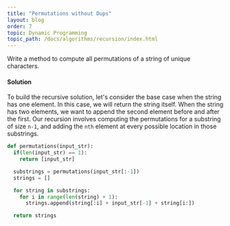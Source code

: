 ```yaml
---
title: "Permutations without Dups"
layout: blog
order: 7
topic: Dynamic Programming
topic_path: /docs/algorithms/recursion/index.html
---
```

Write a method to compute all permutations of a string of unique characters.

#### Solution
To build the recursive solution, let's consider the base case when the string has one element. In this case, we will return the string itself. When the string has two elements, we want to append the second element before and after the first. Our recursion involves computing the permutations for a substring of size `n-1`, and adding the `nth` element at every possible location in those substrings.

```python
def permutations(input_str):
  if(len(input_str) == 1):
    return [input_str]

  substrings = permutations(input_str[:-1])
  strings = []

  for string in substrings:
    for i in range(len(string) + 1):
      strings.append(string[:i] + input_str[-1] + string[i:])

  return strings
```